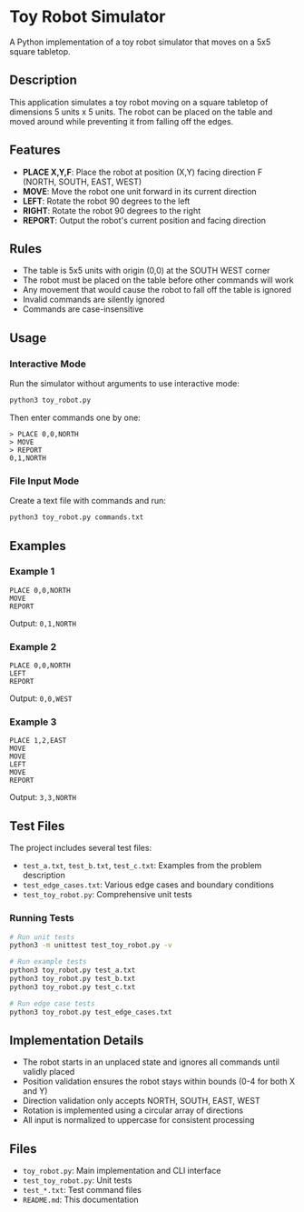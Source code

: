 # Toy Robot Simulator

A Python implementation of a toy robot simulator that moves on a 5x5 square tabletop.

## Description

This application simulates a toy robot moving on a square tabletop of dimensions 5 units x 5 units. The robot can be placed on the table and moved around while preventing it from falling off the edges.

## Features

- **PLACE X,Y,F**: Place the robot at position (X,Y) facing direction F (NORTH, SOUTH, EAST, WEST)
- **MOVE**: Move the robot one unit forward in its current direction
- **LEFT**: Rotate the robot 90 degrees to the left
- **RIGHT**: Rotate the robot 90 degrees to the right
- **REPORT**: Output the robot's current position and facing direction

## Rules

- The table is 5x5 units with origin (0,0) at the SOUTH WEST corner
- The robot must be placed on the table before other commands will work
- Any movement that would cause the robot to fall off the table is ignored
- Invalid commands are silently ignored
- Commands are case-insensitive

## Usage

### Interactive Mode

Run the simulator without arguments to use interactive mode:

```bash
python3 toy_robot.py
```

Then enter commands one by one:
```
> PLACE 0,0,NORTH
> MOVE
> REPORT
0,1,NORTH
```

### File Input Mode

Create a text file with commands and run:

```bash
python3 toy_robot.py commands.txt
```

## Examples

### Example 1
```
PLACE 0,0,NORTH
MOVE
REPORT
```
Output: `0,1,NORTH`

### Example 2
```
PLACE 0,0,NORTH
LEFT
REPORT
```
Output: `0,0,WEST`

### Example 3
```
PLACE 1,2,EAST
MOVE
MOVE
LEFT
MOVE
REPORT
```
Output: `3,3,NORTH`

## Test Files

The project includes several test files:

- `test_a.txt`, `test_b.txt`, `test_c.txt`: Examples from the problem description
- `test_edge_cases.txt`: Various edge cases and boundary conditions
- `test_toy_robot.py`: Comprehensive unit tests

### Running Tests

```bash
# Run unit tests
python3 -m unittest test_toy_robot.py -v

# Run example tests
python3 toy_robot.py test_a.txt
python3 toy_robot.py test_b.txt
python3 toy_robot.py test_c.txt

# Run edge case tests
python3 toy_robot.py test_edge_cases.txt
```

## Implementation Details

- The robot starts in an unplaced state and ignores all commands until validly placed
- Position validation ensures the robot stays within bounds (0-4 for both X and Y)
- Direction validation only accepts NORTH, SOUTH, EAST, WEST
- Rotation is implemented using a circular array of directions
- All input is normalized to uppercase for consistent processing

## Files

- `toy_robot.py`: Main implementation and CLI interface
- `test_toy_robot.py`: Unit tests
- `test_*.txt`: Test command files
- `README.md`: This documentation
